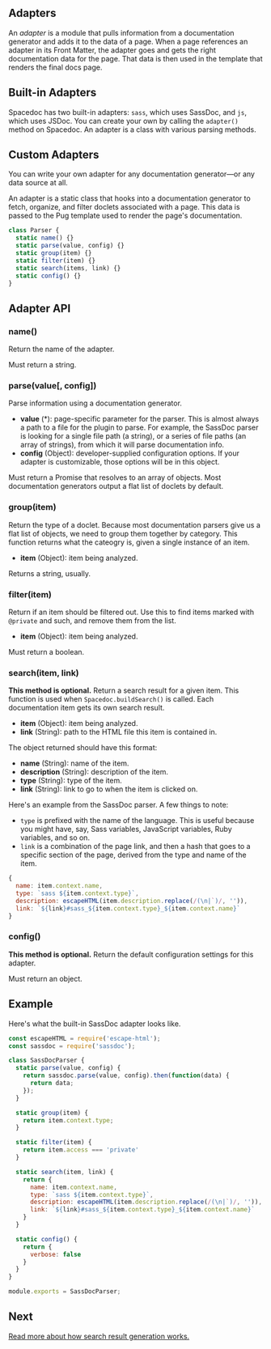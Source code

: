 ## Adapters

An *adapter* is a module that pulls information from a documentation generator and adds it to the data of a page. When a page references an adapter in its Front Matter, the adapter goes and gets the right documentation data for the page. That data is then used in the template that renders the final docs page.

## Built-in Adapters

Spacedoc has two built-in adapters: `sass`, which uses SassDoc, and `js`, which uses JSDoc. You can create your own by calling the `adapter()` method on Spacedoc. An adapter is a class with various parsing methods.

## Custom Adapters

You can write your own adapter for any documentation generator&mdash;or any data source at all.

An adapter is a static class that hooks into a documentation generator to fetch, organize, and filter doclets associated with a page. This data is passed to the Pug template used to render the page's documentation.

```js
class Parser {
  static name() {}
  static parse(value, config) {}
  static group(item) {}
  static filter(item) {}
  static search(items, link) {}
  static config() {}
}
```

## Adapter API

### name()

Return the name of the adapter.

Must return a string.

### parse(value[, config])

Parse information using a documentation generator.

- **value** (\*): page-specific parameter for the parser. This is almost always a path to a file for the plugin to parse. For example, the SassDoc parser is looking for a single file path (a string), or a series of file paths (an array of strings), from which it will parse documentation info.
- **config** (Object): developer-supplied configuration options. If your adapter is customizable, those options will be in this object.

Must return a Promise that resolves to an array of objects. Most documentation generators output a flat list of doclets by default.

### group(item)

Return the type of a doclet. Because most documentation parsers give us a flat list of objects, we need to group them together by category. This function returns what the cateogry is, given a single instance of an item.

- **item** (Object): item being analyzed.

Returns a string, usually.

### filter(item)

Return if an item should be filtered out. Use this to find items marked with `@private` and such, and remove them from the list.

- **item** (Object): item being analyzed.

Must return a boolean.

### search(item, link)

**This method is optional.** Return a search result for a given item. This function is used when `Spacedoc.buildSearch()` is called. Each documentation item gets its own search result.

- **item** (Object): item being analyzed.
- **link** (String): path to the HTML file this item is contained in.

The object returned should have this format:

- **name** (String): name of the item.
- **description** (String): description of the item.
- **type** (String): type of the item.
- **link** (String): link to go to when the item is clicked on.

Here's an example from the SassDoc parser. A few things to note:

- `type` is prefixed with the name of the language. This is useful because you might have, say, Sass variables, JavaScript variables, Ruby variables, and so on.
- `link` is a combination of the page link, and then a hash that goes to a specific section of the page, derived from the type and name of the item.

```js
{
  name: item.context.name,
  type: `sass ${item.context.type}`,
  description: escapeHTML(item.description.replace(/(\n|`)/, '')),
  link: `${link}#sass_${item.context.type}_${item.context.name}`
}
```

### config()

**This method is optional.** Return the default configuration settings for this adapter.

Must return an object.

## Example

Here's what the built-in SassDoc adapter looks like.

```js
const escapeHTML = require('escape-html');
const sassdoc = require('sassdoc');

class SassDocParser {
  static parse(value, config) {
    return sassdoc.parse(value, config).then(function(data) {
      return data;
    });
  }

  static group(item) {
    return item.context.type;
  }

  static filter(item) {
    return item.access === 'private'
  }

  static search(item, link) {
    return {
      name: item.context.name,
      type: `sass ${item.context.type}`,
      description: escapeHTML(item.description.replace(/(\n|`)/, '')),
      link: `${link}#sass_${item.context.type}_${item.context.name}`
    }
  }

  static config() {
    return {
      verbose: false
    }
  }
}

module.exports = SassDocParser;
```

## Next

[Read more about how search result generation works.](search.md)

